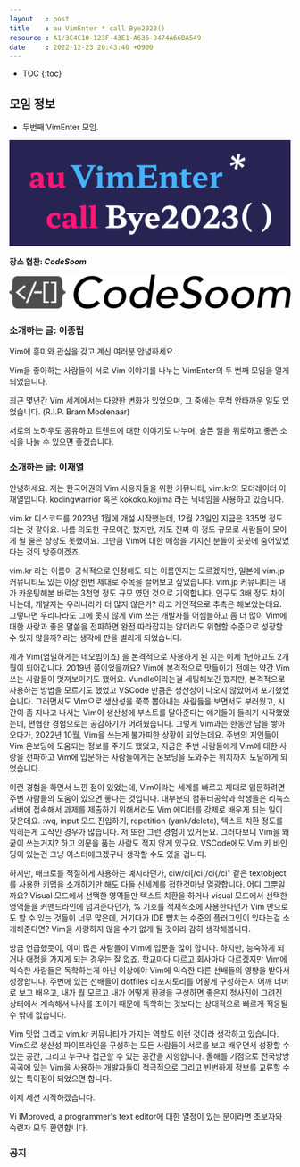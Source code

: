 ```yaml
---
layout   : post
title    : au VimEnter * call Bye2023()
resource : A1/3C4C10-123F-43E1-A636-9474A66BA549
date     : 2022-12-23 20:43:40 +0900
---
```

* TOC
{:toc}

## 모임 정보

- 두번째 VimEnter 모임.

![logo]( /resource/A1/3C4C10-123F-43E1-A636-9474A66BA549/auvimenter2023.jpg )

**장소 협찬: _CodeSoom_**

[![codesoom]( /resource/94/DF5E75-D0EF-43A9-ABCA-E169D4A67BFB/codesoom-logo-pc.png )]( https://www.codesoom.com/ )

### 소개하는 글: 이종립

Vim에 흥미와 관심을 갖고 계신 여러분 안녕하세요.

Vim을 좋아하는 사람들이 서로 Vim 이야기를 나누는 VimEnter의 두 번째 모임을 열게 되었습니다.

최근 몇년간 Vim 세계에서는 다양한 변화가 있었으며, 그 중에는 무척 안타까운 일도 있었습니다. (R.I.P. Bram Moolenaar)

서로의 노하우도 공유하고 트렌드에 대한 이야기도 나누며, 슬픈 일을 위로하고 좋은 소식을 나눌 수 있으면 좋겠습니다.


### 소개하는 글: 이재열
>
안녕하세요. 저는 한국어권의 Vim 사용자들을 위한 커뮤니티, vim.kr의 모더레이터 이재열입니다. kodingwarrior 혹은 kokoko.kojima 라는 닉네임을 사용하고 있습니다.
>
vim.kr 디스코드를 2023년 1월에 개설 시작했는데, 12월 23일인 지금은 335명 정도 되는 것 같아요. 나름 의도한 규모이긴 했지만, 저도 진짜 이 정도 규모로 사람들이 모이게 될 줄은 상상도 못했어요. 그만큼 Vim에 대한 애정을 가지신 분들이 곳곳에 숨어있었다는 것의 방증이겠죠.
>
vim.kr 라는 이름이 공식적으로 인정해도 되는 이름인지는 모르겠지만, 일본에 vim.jp 커뮤니티도 있는 이상 한번 제대로 주목을 끌어보고 싶었습니다.
vim.jp 커뮤니티는 내가 카운팅해본 바로는 3천명 정도 규모 였던 것으로 기억합니다.
인구도 3배 정도 차이나는데, 개발자는 우리나라가 더 많지 않은가? 라고 개인적으로 추측은 해보았는데요.
그렇다면 우리나라도 그에 못지 않게 Vim 쓰는 개발자를 어셈블하고 좀 더 많이 Vim에 대한 사랑과 좋은 말씀을 전파하면 완전 따라잡지는 않더라도 위협할 수준으로 성장할 수 있지 않을까? 라는 생각에 판을 벌리게 되었습니다.
>
제가 Vim(엄밀하게는 네오빔이죠) 을 본격적으로 사용하게 된 지는 이제 1년하고도 2개월이 되어갑니다.
2019년 쯤이었을까요?
Vim에 본격적으로 맛들이기 전에는 약간 Vim 쓰는 사람들이 멋져보이기도 했어요.
Vundle이라는걸 세팅해보긴 했지만, 본격적으로 사용하는 방법을 모르기도 했었고 VSCode 만큼은 생산성이 나오지 않았어서 포기했었습니다.
그러면서도 Vim으로 생산성을 쭉쭉 뽑아내는 사람들을 보면서도 부러웠고, 시간이 좀 지나고 나서는 Vim이 생산성에 부스트를 달아준다는 얘기들이 들리기 시작했었는데, 편협한 경험으로는 공감하기가 어려웠습니다.
그렇게 Vim과는 한동안 담을 쌓아오다가, 2022년 10월, Vim을 쓰는게 불가피한 상황이 되었는데요. 주변의 지인들이 Vim 온보딩에 도움되는 정보를 주기도 했었고, 지금은 주변 사람들에게 Vim에 대한 사랑을 전파하고 Vim에 입문하는 사람들에게는 온보딩을 도와주는 위치까지 도달하게 되었습니다.
>
이런 경험을 하면서 느낀 점이 있었는데, Vim이라는 세계를 빠르고 제대로 입문하려면 주변 사람들의 도움이 있으면 좋다는 것입니다.
대부분의 컴퓨터공학과 학생들은 리눅스 서버에 접속해서 과제를 제출하기 위해서라도 Vim 에디터를 강제로 배우게 되는 일이 잦은데요.
:wq, input 모드 진입하기, repetition (yank/delete), 텍스트 치환 정도를 익히는게 고작인 경우가 많습니다.
저 또한 그런 경험이 있거든요. 그러다보니 Vim을 왜 굳이 쓰는거지? 하고 의문을 품는 사람도 적지 않게 있구요. VSCode에도 Vim 키 바인딩이 있는건 그냥 이스터에그겠구나 생각할 수도 있을 겁니다.
>
하지만, 매크로를 적절하게 사용하는 예시라던가, ciw/ci[/ci(/ci{/ci" 같은 textobject를 사용한 키맵을 소개하기만 해도 다들 신세계를 접한것마냥 열광합니다. 어디 그뿐일까요? Visual 모드에서 선택한 영역들만 텍스트 치환을 하거나 visual 모드에서 선택한 영역들을 커맨드라인에 넘겨준다던가, % 기호를 적재적소에 사용한다던가 Vim 만으로도 할 수 있는 것들이 너무 많은데, 거기다가 IDE 뺨치는 수준의 플러그인이 있다는걸 소개해준다면? Vim을 사랑하지 않을 수가 없게 될 것이라 감히 생각해봅니다.
>
방금 언급했듯이, 이미 많은 사람들이 Vim에 입문을 많이 합니다. 하지만, 능숙하게 되거나 애정을 가지게 되는 경우는 잘 없죠.
학교마다 다르고 회사마다 다르겠지만 Vim에 익숙한 사람들은 독학하는게 아닌 이상에야 Vim에 익숙한 다른 선배들의 영향을 받아서 성장합니다.
주변에 있는 선배들이 dotfiles 리포지토리를 어떻게 구성하는지 어깨 너머로 보고 배우고, 내가 뭘 모르고 내가 어떻게 환경을 구성하면 좋은지 청사진이 그려진 상태에서 계속해서 나사를 조이기 때문에 독학하는 것보다는 상대적으로 빠르게 적응될 수 밖에 없습니다.
>
Vim 밋업 그리고 vim.kr 커뮤니티가 가지는 역할도 이런 것이라 생각하고 있습니다.
Vim으로 생산성 파이프라인을 구성하는 모든 사람들이 서로를 보고 배우면서 성장할 수 있는 공간,
그리고 누구나 접근할 수 있는 공간을 지향합니다.
올해를 기점으로 전국방방곡곡에 있는 Vim을 사용하는 개발자들이 적극적으로 그리고 빈번하게 정보를 교류할 수 있는 특이점이 되었으면 합니다.
>
이제 세션 시작하겠습니다.





Vi IMproved, a programmer's text editor에 대한 열정이 있는 분이라면 초보자와 숙련자 모두 환영합니다.

### 공지

